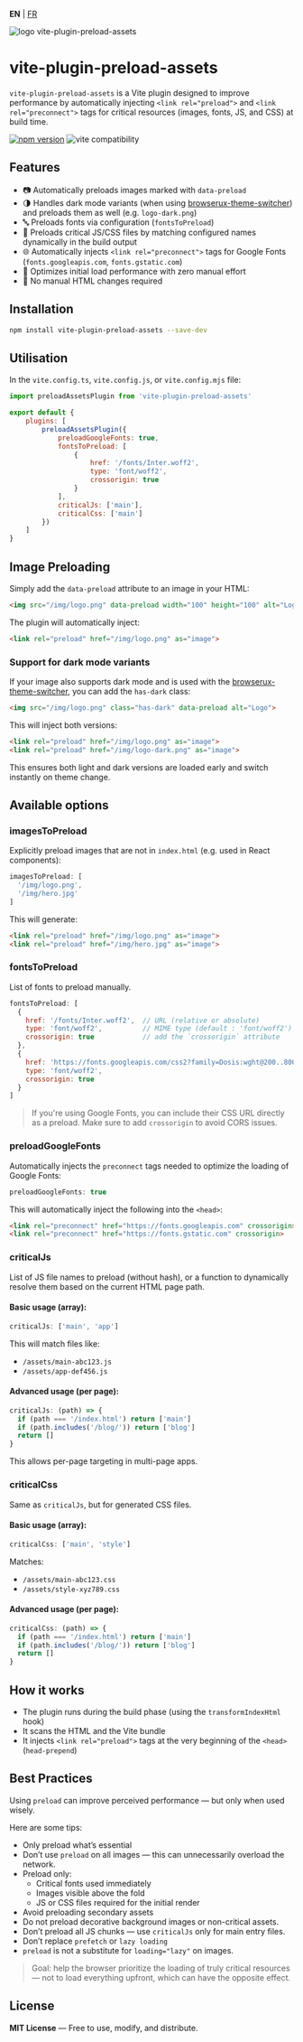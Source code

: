 **EN** | [FR](./fr/README.md)

<div>
  <img src="https://browserux.com/assets/img/logo/logo-vite-plugin-preload-assets.png" alt="logo vite-plugin-preload-assets"/>
</div>

# vite-plugin-preload-assets

`vite-plugin-preload-assets` is a Vite plugin designed to improve performance by automatically injecting `<link rel="preload">` and `<link rel="preconnect">` tags for critical resources (images, fonts, JS, and CSS) at build time.

[![npm version](https://img.shields.io/npm/v/vite-plugin-preload-assets.svg)](https://www.npmjs.com/package/vite-plugin-preload-assets)
![vite compatibility](https://img.shields.io/badge/Vite-646CFF.svg?logo=vite&logoColor=white)

## Features

- 📷 Automatically preloads images marked with `data-preload`
- 🌗 Handles dark mode variants (when using [browserux-theme-switcher](https://github.com/Effeilo/browserux-theme-switcher)) and preloads them as well (e.g. `logo-dark.png`)
- 🔤 Preloads fonts via configuration (`fontsToPreload`)
- 🧠 Preloads critical JS/CSS files by matching configured names dynamically in the build output
- 🌐 Automatically injects `<link rel="preconnect">` tags for Google Fonts (`fonts.googleapis.com`, `fonts.gstatic.com`)
- 🚀 Optimizes initial load performance with zero manual effort
- 🧼 No manual HTML changes required

## Installation

```bash
npm install vite-plugin-preload-assets --save-dev
```
## Utilisation

In the `vite.config.ts`, `vite.config.js`, or `vite.config.mjs` file:

```js
import preloadAssetsPlugin from 'vite-plugin-preload-assets'

export default {
    plugins: [
        preloadAssetsPlugin({
            preloadGoogleFonts: true,
            fontsToPreload: [
                {
                    href: '/fonts/Inter.woff2',
                    type: 'font/woff2',
                    crossorigin: true
                }
            ],
            criticalJs: ['main'],
            criticalCss: ['main']
        })
    ]
}
```

## Image Preloading

Simply add the `data-preload` attribute to an image in your HTML:

```html
<img src="/img/logo.png" data-preload width="100" height="100" alt="Logo">
```

The plugin will automatically inject:

```html
<link rel="preload" href="/img/logo.png" as="image">
```

### Support for dark mode variants

If your image also supports dark mode and is used with the [browserux-theme-switcher](https://github.com/Effeilo/browserux-theme-switcher), you can add the `has-dark` class:

```html
<img src="/img/logo.png" class="has-dark" data-preload alt="Logo">
```

This will inject both versions:

```html
<link rel="preload" href="/img/logo.png" as="image">
<link rel="preload" href="/img/logo-dark.png" as="image">
```

This ensures both light and dark versions are loaded early and switch instantly on theme change.

## Available options

### imagesToPreload

Explicitly preload images that are not in `index.html` (e.g. used in React components):

```js
imagesToPreload: [
  '/img/logo.png',
  '/img/hero.jpg'
]
```

This will generate:

```html
<link rel="preload" href="/img/logo.png" as="image">
<link rel="preload" href="/img/hero.jpg" as="image">
```

### fontsToPreload

List of fonts to preload manually.

```js
fontsToPreload: [
  {
    href: '/fonts/Inter.woff2',  // URL (relative or absolute)
    type: 'font/woff2',          // MIME type (default : 'font/woff2')
    crossorigin: true            // add the `crossorigin` attribute
  },
  {
    href: 'https://fonts.googleapis.com/css2?family=Dosis:wght@200..800&display=swap',
    type: 'font/woff2',
    crossorigin: true
  }
]
```

> If you're using Google Fonts, you can include their CSS URL directly as a preload. Make sure to add `crossorigin` to avoid CORS issues.

### preloadGoogleFonts

Automatically injects the `preconnect` tags needed to optimize the loading of Google Fonts:


```js
preloadGoogleFonts: true
```

This will automatically inject the following into the `<head>`:

```html
<link rel="preconnect" href="https://fonts.googleapis.com" crossorigin>
<link rel="preconnect" href="https://fonts.gstatic.com" crossorigin>
```

### criticalJs

List of JS file names to preload (without hash), or a function to dynamically resolve them based on the current HTML page path.

#### Basic usage (array):

```js
criticalJs: ['main', 'app']
```

This will match files like:
- `/assets/main-abc123.js`
- `/assets/app-def456.js`

#### Advanced usage (per page):

```js
criticalJs: (path) => {
  if (path === '/index.html') return ['main']
  if (path.includes('/blog/')) return ['blog']
  return []
}
```

This allows per-page targeting in multi-page apps.

### criticalCss 

Same as `criticalJs`, but for generated CSS files.

#### Basic usage (array):

```js
criticalCss: ['main', 'style']
```

Matches:
- `/assets/main-abc123.css`
- `/assets/style-xyz789.css`

#### Advanced usage (per page):

```js
criticalCss: (path) => {
  if (path === '/index.html') return ['main']
  if (path.includes('/blog/')) return ['blog']
  return []
}
```

## How it works

- The plugin runs during the build phase (using the `transformIndexHtml` hook)
- It scans the HTML and the Vite bundle
- It injects `<link rel="preload">` tags at the very beginning of the `<head>` (`head-prepend`)

## Best Practices

Using `preload` can improve perceived performance — but only when used wisely.

Here are some tips:

- Only preload what’s essential
- Don’t use `preload` on all images — this can unnecessarily overload the network.
- Preload only:
  - Critical fonts used immediately
  - Images visible above the fold
  - JS or CSS files required for the initial render
- Avoid preloading secondary assets
- Do not preload decorative background images or non-critical assets.
- Don’t preload all JS chunks — use `criticalJs` only for main entry files.
- Don’t replace `prefetch` or `lazy loading`
- `preload` is not a substitute for `loading="lazy"` on images.

> Goal: help the browser prioritize the loading of truly critical resources — not to load everything upfront, which can have the opposite effect.

## License

**MIT License** — Free to use, modify, and distribute.